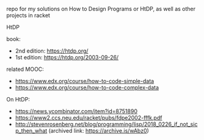 repo for my solutions on How to Design Programs or HtDP, as well as other projects in racket

HtDP

book:

- 2nd edition: https://htdp.org/
- 1st edition: https://htdp.org/2003-09-26/

related MOOC:

- https://www.edx.org/course/how-to-code-simple-data
- https://www.edx.org/course/how-to-code-complex-data

On HtDP:

- https://news.ycombinator.com/item?id=8751890
- https://www2.ccs.neu.edu/racket/pubs/fdpe2002-fffk.pdf
- http://stevenrosenberg.net/blog/programming/lisp/2018_0226_if_not_sicp_then_what (archived link: https://archive.is/wAbz0)
